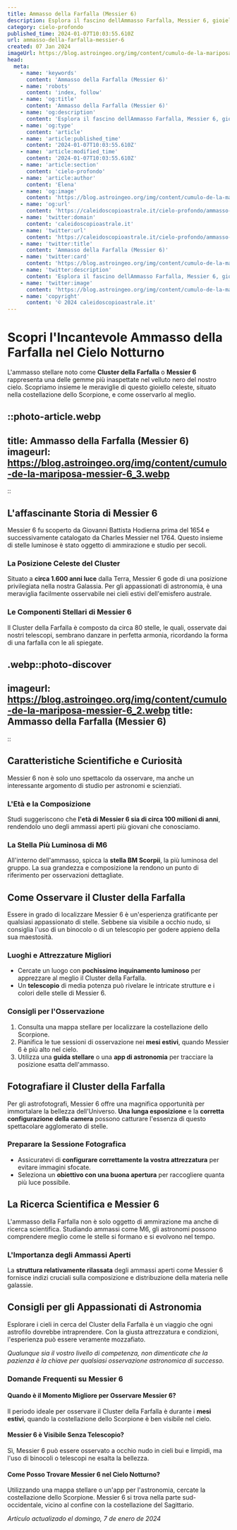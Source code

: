 ```yaml
---
title: Ammasso della Farfalla (Messier 6)
description: Esplora il fascino dellAmmasso Farfalla, Messier 6, gioiello del cielo estivo. Scopri miti, fatti astronomici e consigli per osservarlo.
category: cielo-profondo
published_time: 2024-01-07T10:03:55.610Z
url: ammasso-della-farfalla-messier-6
created: 07 Jan 2024
imageUrl: https://blog.astroingeo.org/img/content/cumulo-de-la-mariposa-messier-6_3.webp
head:
  meta:
    - name: 'keywords'
      content: 'Ammasso della Farfalla (Messier 6)'
    - name: 'robots'
      content: 'index, follow'
    - name: 'og:title'
      content: 'Ammasso della Farfalla (Messier 6)'
    - name: 'og:description'
      content: 'Esplora il fascino dellAmmasso Farfalla, Messier 6, gioiello del cielo estivo. Scopri miti, fatti astronomici e consigli per osservarlo.'
    - name: 'og:type'
      content: 'article'
    - name: 'article:published_time'
      content: '2024-01-07T10:03:55.610Z'
    - name: 'article:modified_time'
      content: '2024-01-07T10:03:55.610Z'
    - name: 'article:section'
      content: 'cielo-profondo'
    - name: 'article:author'
      content: 'Elena'
    - name: 'og:image'
      content: 'https://blog.astroingeo.org/img/content/cumulo-de-la-mariposa-messier-6_3.webp'
    - name: 'og:url'
      content: 'https://caleidoscopioastrale.it/cielo-profondo/ammasso-della-farfalla-messier-6'
    - name: 'twitter:domain'
      content: 'caleidoscopioastrale.it'
    - name: 'twitter:url'
      content: 'https://caleidoscopioastrale.it/cielo-profondo/ammasso-della-farfalla-messier-6'
    - name: 'twitter:title'
      content: 'Ammasso della Farfalla (Messier 6)'
    - name: 'twitter:card'
      content: 'https://blog.astroingeo.org/img/content/cumulo-de-la-mariposa-messier-6_3.webp'
    - name: 'twitter:description'
      content: 'Esplora il fascino dellAmmasso Farfalla, Messier 6, gioiello del cielo estivo. Scopri miti, fatti astronomici e consigli per osservarlo.'
    - name: 'twitter:image'
      content: 'https://blog.astroingeo.org/img/content/cumulo-de-la-mariposa-messier-6_3.webp'
    - name: 'copyright'
      content: '© 2024 caleidoscopioastrale.it'
---
```

# Scopri l'Incantevole Ammasso della Farfalla nel Cielo Notturno

L'ammasso stellare noto come **Cluster della Farfalla** o **Messier 6** rappresenta una delle gemme più inaspettate nel velluto nero del nostro cielo. Scopriamo insieme le meraviglie di questo gioiello celeste, situato nella costellazione dello Scorpione, e come osservarlo al meglio.

::photo-article.webp
---
title: Ammasso della Farfalla (Messier 6)
imageurl: https://blog.astroingeo.org/img/content/cumulo-de-la-mariposa-messier-6_3.webp
---
::

## L'affascinante Storia di Messier 6
Messier 6 fu scoperto da Giovanni Battista Hodierna prima del 1654 e successivamente catalogato da Charles Messier nel 1764. Questo insieme di stelle luminose è stato oggetto di ammirazione e studio per secoli.

### La Posizione Celeste del Cluster
Situato a **circa 1.600 anni luce** dalla Terra, Messier 6 gode di una posizione privilegiata nella nostra Galassia. Per gli appassionati di astronomia, è una meraviglia facilmente osservabile nei cieli estivi dell'emisfero australe.

### Le Componenti Stellari di Messier 6
Il Cluster della Farfalla è composto da circa 80 stelle, le quali, osservate dai nostri telescopi, sembrano danzare in perfetta armonia, ricordando la forma di una farfalla con le ali spiegate.

.webp::photo-discover
---
imageurl: https://blog.astroingeo.org/img/content/cumulo-de-la-mariposa-messier-6_2.webp
title: Ammasso della Farfalla (Messier 6)
---
::

## Caratteristiche Scientifiche e Curiosità
Messier 6 non è solo uno spettacolo da osservare, ma anche un interessante argomento di studio per astronomi e scienziati. 

### L'Età e la Composizione
Studi suggeriscono che **l'età di Messier 6 sia di circa 100 milioni di anni**, rendendolo uno degli ammassi aperti più giovani che conosciamo.

### La Stella Più Luminosa di M6
All'interno dell'ammasso, spicca la **stella BM Scorpii**, la più luminosa del gruppo. La sua grandezza e composizione la rendono un punto di riferimento per osservazioni dettagliate.

## Come Osservare il Cluster della Farfalla
Essere in grado di localizzare Messier 6 è un'esperienza gratificante per qualsiasi appassionato di stelle. Sebbene sia visibile a occhio nudo, si consiglia l'uso di un binocolo o di un telescopio per godere appieno della sua maestosità.

### Luoghi e Attrezzature Migliori
- Cercate un luogo con **pochissimo inquinamento luminoso** per apprezzare al meglio il Cluster della Farfalla.
- Un **telescopio** di media potenza può rivelare le intricate strutture e i colori delle stelle di Messier 6.

### Consigli per l'Osservazione
1. Consulta una mappa stellare per localizzare la costellazione dello Scorpione.
2. Pianifica le tue sessioni di osservazione nei **mesi estivi**, quando Messier 6 è più alto nel cielo.
3. Utilizza una **guida stellare** o una **app di astronomia** per tracciare la posizione esatta dell'ammasso.

## Fotografiare il Cluster della Farfalla
Per gli astrofotografi, Messier 6 offre una magnifica opportunità per immortalare la bellezza dell'Universo. **Una lunga esposizione** e la **corretta configurazione della camera** possono catturare l'essenza di questo spettacolare agglomerato di stelle.

### Preparare la Sessione Fotografica
- Assicuratevi di **configurare correttamente la vostra attrezzatura** per evitare immagini sfocate.
- Seleziona un **obiettivo con una buona apertura** per raccogliere quanta più luce possibile.

## La Ricerca Scientifica e Messier 6
L'ammasso della Farfalla non è solo oggetto di ammirazione ma anche di ricerca scientifica. Studiando ammassi come M6, gli astronomi possono comprendere meglio come le stelle si formano e si evolvono nel tempo.

### L'Importanza degli Ammassi Aperti
La **struttura relativamente rilassata** degli ammassi aperti come Messier 6 fornisce indizi cruciali sulla composizione e distribuzione della materia nelle galassie.

## Consigli per gli Appassionati di Astronomia
Esplorare i cieli in cerca del Cluster della Farfalla è un viaggio che ogni astrofilo dovrebbe intraprendere. Con la giusta attrezzatura e condizioni, l'esperienza può essere veramente mozzafiato.

_Qualunque sia il vostro livello di competenza, non dimenticate che la pazienza è la chiave per qualsiasi osservazione astronomica di successo._

### Domande Frequenti su Messier 6

#### Quando è il Momento Migliore per Osservare Messier 6?
Il periodo ideale per osservare il Cluster della Farfalla è durante i **mesi estivi**, quando la costellazione dello Scorpione è ben visibile nel cielo.

#### Messier 6 è Visibile Senza Telescopio?
Sì, Messier 6 può essere osservato a occhio nudo in cieli bui e limpidi, ma l'uso di binocoli o telescopi ne esalta la bellezza.

#### Come Posso Trovare Messier 6 nel Cielo Notturno?
Utilizzando una mappa stellare o un'app per l'astronomia, cercate la costellazione dello Scorpione. Messier 6 si trova nella parte sud-occidentale, vicino al confine con la costellazione del Sagittario.

_Artículo actualizado el domingo, 7 de enero de 2024_